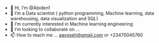- 👋 Hi, I’m @Abiden1
- 👀 I’m a Data scientist ( python programming, Machine learning, data warehousing, data visualization and SQL)
- 🌱 I’m currently interested in Machine learning engineering
- 💞️ I’m looking to collaborate on ...
- 📫 How to reach me ... aavoseh@gmail.com or +23470045760
